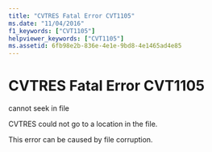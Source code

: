 ```yaml
---
title: "CVTRES Fatal Error CVT1105"
ms.date: "11/04/2016"
f1_keywords: ["CVT1105"]
helpviewer_keywords: ["CVT1105"]
ms.assetid: 6fb98e2b-836e-4e1e-9bd8-4e1465ad4e85
---
```

# CVTRES Fatal Error CVT1105

cannot seek in file

CVTRES could not go to a location in the file.

This error can be caused by file corruption.
